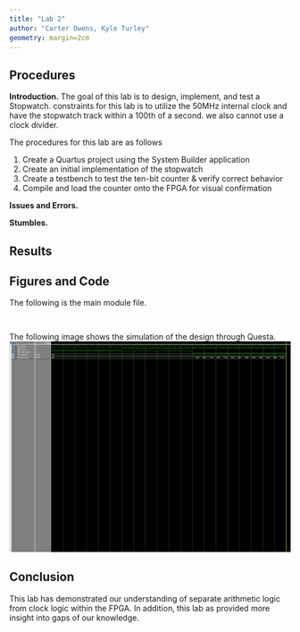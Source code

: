 ```yaml
---
title: "Lab 2"
author: "Carter Owens, Kyle Turley"
geometry: margin=2cm
---
```


## Procedures

**Introduction.** The goal of this lab is to design, implement, and test a Stopwatch. constraints for this lab is to utilize the 50MHz internal clock and have the stopwatch track within a 100th of a second. we also cannot use a clock divider.

The procedures for this lab are as follows

1. Create a Quartus project using the System Builder application
2. Create an initial implementation of the stopwatch
3. Create a testbench to test the ten-bit counter & verify correct behavior
4. Compile and load the counter onto the FPGA for visual confirmation

**Issues and Errors.** 

**Stumbles.** 

## Results



## Figures and Code

The following is the main module file.
```


```

The following image shows the simulation of the design through Questa.
![Questa Simulation](SIM.png "Questa Simulation")

## Conclusion
This lab has demonstrated our understanding of separate arithmetic logic from clock logic within the FPGA. In addition, this lab as provided more insight into gaps of our knowledge. 
